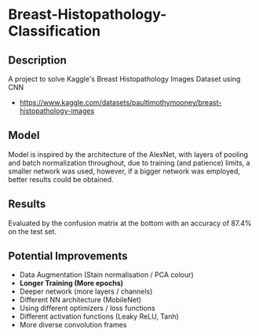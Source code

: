 # Breast-Histopathology-Classification

## Description
A project to solve Kaggle's Breast Histopathology Images Dataset using CNN
- https://www.kaggle.com/datasets/paultimothymooney/breast-histopathology-images

## Model
Model is inspired by the architecture of the AlexNet, with layers of pooling and batch normalization throughout, due to training (and patience) limits, a smaller network was used, however, if a bigger network was employed, better results could be obtained.

## Results
Evaluated by the confusion matrix at the bottom with an accuracy of 87.4% on the test set.

## Potential Improvements
- Data Augmentation (Stain normalisation / PCA colour)
- **Longer Training (More epochs)**
- Deeper network (more layers / channels)
- Different NN architecture (MobileNet)
- Using different optimizers / loss functions
- Different activation functions (Leaky ReLU, Tanh)
- More diverse convolution frames 